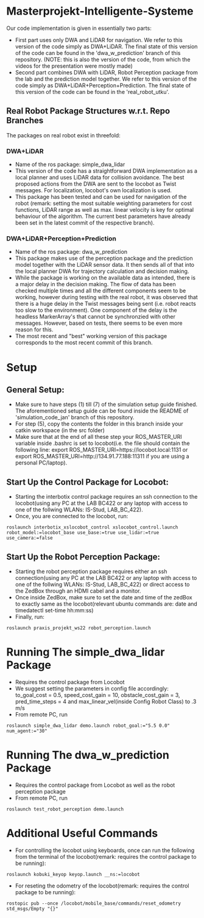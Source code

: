 # Masterprojekt-Intelligente-Systeme
Our code implementation is given in essentially two parts: 
* First part uses only DWA and LiDAR for navigation. We refer to this version of the code simply as DWA+LiDAR. The final state of this version of the code can be found in the 'dwa_w_prediction' branch of this repository. (NOTE: this is also the version of the code, from which the videos for the presentation were mostly made)
* Second part combines DWA with LiDAR, Robot Perception package from the lab and the prediction model together. We refer to this version of the code simply as DWA+LiDAR+Perception+Prediction. The final state of this version of the code can be found in the 'real_robot_utku'.

## Real Robot Package Structures w.r.t. Repo Branches
The packages on real robot exist in threefold:
### DWA+LiDAR
* Name of the ros package: simple_dwa_lidar
* This version of the code has a straightforward DWA implementation as a local planner and uses LiDAR data for collision avoidance. The best proposed actions from the DWA are sent to the locobot as Twist messages. For localization, locobot's own localization is used.
* This package has been tested and can be used for navigation of the robot (remark: setting the most suitable weighting parameters for cost functions, LiDAR range as well as max. linear velocity is key for optimal behaviour of the algorithm. The current best parameters have already been set in the latest commit of the respective branch).
### DWA+LiDAR+Perception+Prediction
* Name of the ros package: dwa_w_prediction
* This package makes use of the perception package and the prediction model together with the LiDAR sensor data. It then sends all of that into the local planner DWA for trajectory calculation and decision making. 
* While the package is working on the available data as intended, there is a major delay in the decision making. The flow of data has been checked multiple times and all the different components seem to be working, however during testing with the real robot, it was observed that there is a huge delay in the Twist messages being sent (i.e. robot reacts too slow to the environment). One component of the delay is the headless MarkerArray's that cannot be synchronzied with other messages. However, based on tests, there seems to be even more reason for this.
* The most recent and "best" working version of this package corresponds to the most recent commit of this branch.

# Setup

## General Setup:
* Make sure to have steps (1) till (7) of the simulation setup guide finished. The aforementioned setup guide can be found inside the README of 'simulation_code_jan' branch of this repository.
* For step (5), copy the contents the folder in this branch inside your catkin workspace (in the src folder)
* Make sure that at the end of all these step your ROS_MASTER_URI variable inside .bashrc is set to locobot(i.e. the file should contain the following line: export ROS_MASTER_URI=ht<span>tps://<span>locobot.local:1131 or export ROS_MASTER_URI=ht<span>tp://<span>134.91.77.188:11311 if you are using a personal PC/laptop).

## Start Up the Control Package for Locobot:
* Starting the interbotix control package requires an ssh connection to the locobot(using any PC at the LAB BC422 or any laptop with access to one of the follwing WLANs: IS-Stud, LAB_BC_422).
* Once, you are connected to the locobot, run: 
```
roslaunch interbotix_xslocobot_control xslocobot_control.launch robot_model:=locobot_base use_base:=true use_lidar:=true use_camera:=false
```

## Start Up the Robot Perception Package:
* Starting the robot perception package requires either an ssh connection(using any PC at the LAB BC422 or any laptop with access to one of the follwing WLANs: IS-Stud, LAB_BC_422) or direct access to the ZedBox through an HDMI cabel and a monitor. 
* Once inside ZedBox, make sure to set the date and time of the zedBox to exactly same as the locobot(relevant ubuntu commands are: date and timedatectl set-time hh:mm:ss)
* Finally, run: 
```
roslaunch praxis_projekt_ws22 robot_perception.launch
```

# Running The simple_dwa_lidar Package
* Requires the control package from Locobot
* We suggest setting the parameters in config file accordingly: to_goal_cost = 0.5, speed_cost_gain = 10, obstacle_cost_gain = 3, pred_time_steps = 4 and max_linear_vel(inside Config Robot Class) to .3 m/s
* From remote PC, run
```
roslaunch simple_dwa_lidar demo.launch robot_goal:="5.5 0.0" num_agent:="30"
```

# Running The dwa_w_prediction Package
* Requires the control package from Locobot as well as the robot perception package
* From remote PC, run
```
roslaunch test_robot_perception demo.launch
```

# Additional Useful Commands
* For controlling the locobot using keyboards, once can run the following from the terminal of the locobot(remark: requires the control package to be running):
```
roslaunch kobuki_keyop keyop.launch __ns:=locobot
```
* For reseting the odometry of the locobot(remark: requires the control package to be running):
```
rostopic pub --once /locobot/mobile_base/commands/reset_odometry std_msgs/Empty "{}"
```
